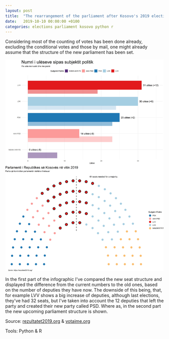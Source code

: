 ```yaml
---
layout: post
title:  "The rearrangement of the parliament after Kosovo's 2019 elections"
date:   2019-10-10 00:00:00 +0100
categories: elections parliament kosovo python r
---
```

Considering most of the counting of votes has been done already, excluding the conditional votes and those by mail, one might already assume that the structure of the new parliament has been set.

![2019 parliament infographic](https://raw.githubusercontent.com/gentrexha/gentrexha.github.io/master/assets/images/posts/2019-parliament-infographic.jpg)

In the first part of the infographic I've compared the new seat structure and displayed the difference from the current numbers to the old ones, based on the number of deputies they have now. The downside of this being, that, for example LVV shows a big increase of deputies, although last elections, they've had 32 seats, but I've taken into account the 12 deputies that left the party and created their new party called PSD. Where as, in the second part the new upcoming parliament structure is shown.
 
Source: [rezultatet2019.org](http://ask.rks-gov.net/en/kosovo-agency-of-statistics) & [votaime.org](http://www.votaime.org)

Tools: Python & R